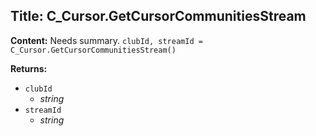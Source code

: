 ## Title: C_Cursor.GetCursorCommunitiesStream

**Content:**
Needs summary.
`clubId, streamId = C_Cursor.GetCursorCommunitiesStream()`

**Returns:**
- `clubId`
  - *string*
- `streamId`
  - *string*
